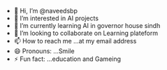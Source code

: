 - 👋 Hi, I’m @naveedsbp
- 👀 I’m interested in AI projects
- 🌱 I’m currently learning AI in governor house sindh
- 💞️ I’m looking to collaborate on Learning plateform
- 📫 How to reach me ...at my email address
- 😄 Pronouns: ...Smile
- ⚡ Fun fact: ...education and Gameing

<!---
naveedsbp/naveedsbp is a ✨ special ✨ repository because its `README.md` (this file) appears on your GitHub profile.
You can click the Preview link to take a look at your changes.
--->
